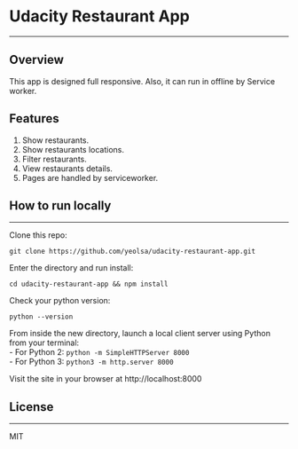 # Udacity Restaurant App
---

## Overview

This app is designed full responsive. Also, it can run in offline by Service worker.

## Features

1. Show restaurants.
2. Show restaurants locations.
3. Filter restaurants.
4. View restaurants details.
5. Pages are handled by serviceworker.

## How to run locally
---
Clone this repo:
```
git clone https://github.com/yeolsa/udacity-restaurant-app.git
```
Enter the directory and run install:
```
cd udacity-restaurant-app && npm install
```
Check your python version:
```
python --version
```
From inside the new directory, launch a local client server using Python from your terminal: <br>
    - For Python 2:  `python -m SimpleHTTPServer 8000` <br>
    - For Python 3:  `python3 -m http.server 8000`

Visit the site in your browser at http://localhost:8000

## License
---
MIT